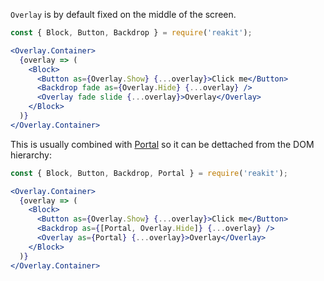 `Overlay` is by default fixed on the middle of the screen.

```jsx
const { Block, Button, Backdrop } = require('reakit');

<Overlay.Container>
  {overlay => (
    <Block>
      <Button as={Overlay.Show} {...overlay}>Click me</Button>
      <Backdrop fade as={Overlay.Hide} {...overlay} />
      <Overlay fade slide {...overlay}>Overlay</Overlay>
    </Block>
  )}
</Overlay.Container>
```

This is usually combined with [Portal](/components/portal) so it can be dettached from the DOM hierarchy:

```jsx
const { Block, Button, Backdrop, Portal } = require('reakit');

<Overlay.Container>
  {overlay => (
    <Block>
      <Button as={Overlay.Show} {...overlay}>Click me</Button>
      <Backdrop as={[Portal, Overlay.Hide]} {...overlay} />
      <Overlay as={Portal} {...overlay}>Overlay</Overlay>
    </Block>
  )}
</Overlay.Container>
```